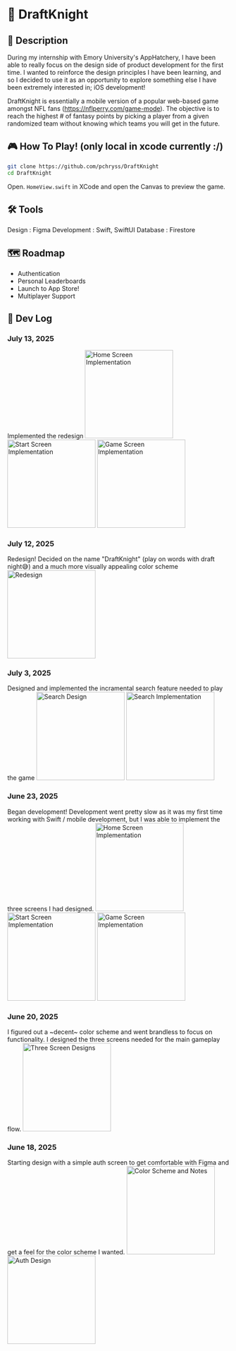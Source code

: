 # 🏈 DraftKnight

## 📱 Description
During my internship with Emory University's AppHatchery, I have been able to really focus on the design side of product development for the first time. I wanted to reinforce the design principles I have been learning, and so I decided to use it as an opportunity to explore something else I have been extremely interested in; iOS development!

DraftKnight is essentially a mobile version of a popular web-based game amongst NFL fans (https://nflperry.com/game-mode). The objective is to reach the highest # of fantasy points by picking a player from a given randomized team without knowing which teams you will get in the future. 

## 🎮 How To Play! (only local in xcode currently :/)
```bash
git clone https://github.com/pchryss/DraftKnight
cd DraftKnight
``` 
Open. `HomeView.swift` in XCode and open the Canvas to preview the game.

## 🛠️ Tools
Design : Figma
Development : Swift, SwiftUI
Database : Firestore

## 🗺️ Roadmap
* Authentication
* Personal Leaderboards
* Launch to App Store!
* Multiplayer Support

## 📸 Dev Log

### July 13, 2025
Implemented the redesign
<img src="images/6_home.PNG" alt="Home Screen Implementation" width="200"/>
<img src="images/6_start.PNG" alt="Start Screen Implementation" width="200"/>
<img src="images/6_game.PNG" alt="Game Screen Implementation" width="200"/>

### July 12, 2025
Redesign! Decided on the name "DraftKnight" (play on words with draft night😅) and a much more visually appealing color scheme
<img src="images/5_redesign.png" alt="Redesign" width="200"/>

### July 3, 2025
Designed and implemented the incramental search feature needed to play the game
<img src="images/4_design.png" alt="Search Design" width="200"/>
<img src="images/4_search.jpeg" alt="Search Implementation" width="200"/>


### June 23, 2025
Began development! Development went pretty slow as it was my first time working with Swift / mobile development, but I was able to implement the three screens I had designed.
<img src="images/3_home.PNG" alt="Home Screen Implementation" width="200"/>
<img src="images/3_start.PNG" alt="Start Screen Implementation" width="200"/>
<img src="images/3_game.PNG" alt="Game Screen Implementation" width="200"/>

### June 20, 2025
I figured out a ~decent~ color scheme and went brandless to focus on functionality. I designed the three screens needed for the main gameplay flow.
<img src="images/2_design.png" alt="Three Screen Designs" width="200"/>

### June 18, 2025
Starting design with a simple auth screen to get comfortable with Figma and get a feel for the color scheme I wanted.
<img src="images/1_colors.png" alt="Color Scheme and Notes" width="200"/>
<img src="images/1_auth.png" alt="Auth Design" width="200"/>
